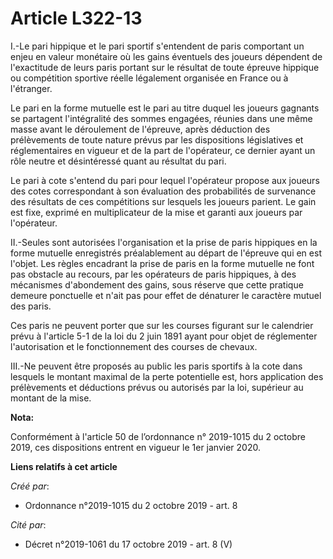 # Article L322-13

I.-Le pari hippique et le pari sportif s'entendent de paris comportant un enjeu en valeur monétaire où les gains éventuels
des joueurs dépendent de l'exactitude de leurs paris portant sur le résultat de toute épreuve hippique ou compétition
sportive réelle légalement organisée en France ou à l'étranger.

Le pari en la forme mutuelle est le pari au titre duquel les joueurs gagnants se partagent l'intégralité des sommes engagées,
réunies dans une même masse avant le déroulement de l'épreuve, après déduction des prélèvements de toute nature prévus par
les dispositions législatives et réglementaires en vigueur et de la part de l'opérateur, ce dernier ayant un rôle neutre et
désintéressé quant au résultat du pari.

Le pari à cote s'entend du pari pour lequel l'opérateur propose aux joueurs des cotes correspondant à son évaluation des
probabilités de survenance des résultats de ces compétitions sur lesquels les joueurs parient. Le gain est fixe, exprimé en
multiplicateur de la mise et garanti aux joueurs par l'opérateur.

II.-Seules sont autorisées l'organisation et la prise de paris hippiques en la forme mutuelle enregistrés préalablement au
départ de l'épreuve qui en est l'objet. Les règles encadrant la prise de paris en la forme mutuelle ne font pas obstacle au
recours, par les opérateurs de paris hippiques, à des mécanismes d'abondement des gains, sous réserve que cette pratique
demeure ponctuelle et n'ait pas pour effet de dénaturer le caractère mutuel des paris.

Ces paris ne peuvent porter que sur les courses figurant sur le calendrier prévu à l'article 5-1 de la loi du 2 juin 1891
ayant pour objet de réglementer l'autorisation et le fonctionnement des courses de chevaux.

III.-Ne peuvent être proposés au public les paris sportifs à la cote dans lesquels le montant maximal de la perte potentielle
est, hors application des prélèvements et déductions prévus ou autorisés par la loi, supérieur au montant de la mise.

**Nota:**

Conformément à l'article 50 de l’ordonnance n° 2019-1015 du 2 octobre 2019, ces dispositions entrent en vigueur le 1er
janvier 2020.

**Liens relatifs à cet article**

_Créé par_:

  - Ordonnance n°2019-1015 du 2 octobre 2019 - art. 8

_Cité par_:

  - Décret n°2019-1061 du 17 octobre 2019 - art. 8 (V)
